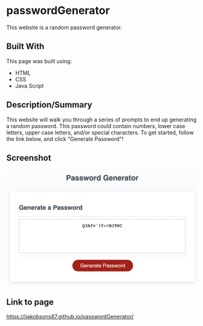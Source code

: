 # passwordGenerator
This website is a random password generator.  

## Built With 
This page was built using: 
* HTML
* CSS 
* Java Script 

## Description/Summary 
This website will walk you through a series of prompts to end up generating a random password. 
This password could contain numbers, lower case letters, upper case letters, and/or special characters. 
To get started, follow the link below, and click "Generate Password"!

## Screenshot 
![App Screenshot](./assets/images/pwGen.png)

## Link to page 
https://jjakobsons87.github.io/passwordGenerator/
